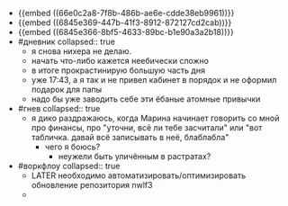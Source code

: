 - {{embed ((66e0c2a8-7f8b-486b-ae6e-cdde38eb9961))}}
- {{embed ((6845e369-447b-41f3-8912-872127cd2cab))}}
- {{embed ((6845e366-8bf5-4633-89bc-b1e90a3a2b18))}}
- #дневник
  collapsed:: true
	- я снова нихера не делаю.
	- начать что-либо кажется неебически сложно
	- в итоге прокрастинирую большую часть дня
	- уже 17:43, а я так и не привел кабинет в порядок и не оформил подарок для папы
	- надо бы уже заводить себе эти ёбаные атомные привычки
- #гнев
  collapsed:: true
	- я дико раздражаюсь, когда Марина начинает говорить со мной про финансы, про "уточни, всё ли тебе засчитали" или "вот табличка. давай всё записывать в неё, блаблабла"
		- чего я боюсь?
			- неужели быть уличённым в растратах?
- #воркфлоу
  collapsed:: true
	- LATER необходимо автоматизировать/оптимизировать обновление репозитория nwlf3
	-